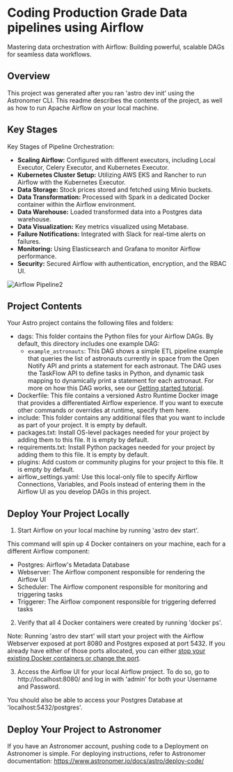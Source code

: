 # Coding Production Grade Data pipelines using Airflow

Mastering data orchestration with Airflow: Building powerful, scalable DAGs for seamless data workflows.

## Overview

This project was generated after you ran 'astro dev init' using the Astronomer CLI. This readme describes the contents of the project, as well as how to run Apache Airflow on your local machine.

## Key Stages

Key Stages of Pipeline Orchestration:
- **Scaling Airflow:** Configured with different executors, including Local Executor, Celery Executor, and Kubernetes Executor.
- **Kubernetes Cluster Setup:** Utilizing AWS EKS and Rancher to run Airflow with the Kubernetes Executor.
- **Data Storage:** Stock prices stored and fetched using Minio buckets.
- **Data Transformation:** Processed with Spark in a dedicated Docker container within the Airflow environment.
- **Data Warehouse:** Loaded transformed data into a Postgres data warehouse.
- **Data Visualization:** Key metrics visualized using Metabase.
- **Failure Notifications:** Integrated with Slack for real-time alerts on failures.
- **Monitoring:** Using Elasticsearch and Grafana to monitor Airflow performance.
- **Security:** Secured Airflow with authentication, encryption, and the RBAC UI.

![Airflow Pipeline2](https://github.com/user-attachments/assets/0241aa80-ceb5-4e66-a4ba-36e1ee42d15b)



## Project Contents

Your Astro project contains the following files and folders:

- dags: This folder contains the Python files for your Airflow DAGs. By default, this directory includes one example DAG:
    - `example_astronauts`: This DAG shows a simple ETL pipeline example that queries the list of astronauts currently in space from the Open Notify API and prints a statement for each astronaut. The DAG uses the TaskFlow API to define tasks in Python, and dynamic task mapping to dynamically print a statement for each astronaut. For more on how this DAG works, see our [Getting started tutorial](https://www.astronomer.io/docs/learn/get-started-with-airflow).
- Dockerfile: This file contains a versioned Astro Runtime Docker image that provides a differentiated Airflow experience. If you want to execute other commands or overrides at runtime, specify them here.
- include: This folder contains any additional files that you want to include as part of your project. It is empty by default.
- packages.txt: Install OS-level packages needed for your project by adding them to this file. It is empty by default.
- requirements.txt: Install Python packages needed for your project by adding them to this file. It is empty by default.
- plugins: Add custom or community plugins for your project to this file. It is empty by default.
- airflow_settings.yaml: Use this local-only file to specify Airflow Connections, Variables, and Pools instead of entering them in the Airflow UI as you develop DAGs in this project.

## Deploy Your Project Locally

1. Start Airflow on your local machine by running 'astro dev start'.

This command will spin up 4 Docker containers on your machine, each for a different Airflow component:

- Postgres: Airflow's Metadata Database
- Webserver: The Airflow component responsible for rendering the Airflow UI
- Scheduler: The Airflow component responsible for monitoring and triggering tasks
- Triggerer: The Airflow component responsible for triggering deferred tasks

2. Verify that all 4 Docker containers were created by running 'docker ps'.

Note: Running 'astro dev start' will start your project with the Airflow Webserver exposed at port 8080 and Postgres exposed at port 5432. If you already have either of those ports allocated, you can either [stop your existing Docker containers or change the port](https://www.astronomer.io/docs/astro/cli/troubleshoot-locally#ports-are-not-available-for-my-local-airflow-webserver).

3. Access the Airflow UI for your local Airflow project. To do so, go to http://localhost:8080/ and log in with 'admin' for both your Username and Password.

You should also be able to access your Postgres Database at 'localhost:5432/postgres'.

## Deploy Your Project to Astronomer

If you have an Astronomer account, pushing code to a Deployment on Astronomer is simple. For deploying instructions, refer to Astronomer documentation: https://www.astronomer.io/docs/astro/deploy-code/
